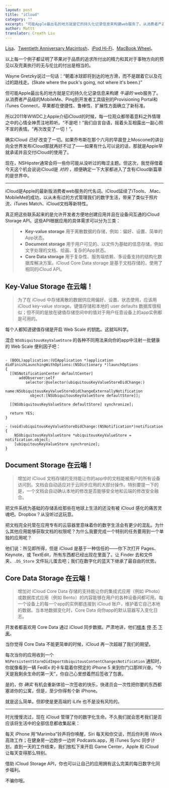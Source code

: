 ```yaml
---
layout: post
title: "iCloud"
category: ""
excerpt: "可能Apple最出名的地方就是它的持久化记录信息来构建web服务了。从消费者产品级的MobileMe、Ping到开发者工具级别的Provisioning Portal和iTunes Connect，苹果都在便捷性、鲁棒性、扩展性方面确立了新标准"
author: Mattt
translator: Croath Liu
---
```


[Lisa](https://en.wikipedia.org/wiki/Apple_Lisa)、[Twentieth Anniversary Macintosh](https://en.wikipedia.org/wiki/Twentieth_Anniversary_Macintosh)、[iPod Hi-Fi](https://en.wikipedia.org/wiki/IPod_Hi-Fi)、[MacBook Wheel](http://www.youtube.com/watch?v=9BnLbv6QYcA)。

以上每一个例子都证明了苹果对于品质的追求所付出的精力和其对于事物方向的预见以及完美执行的无与伦比的付出是相当的。

Wayne Gretzky说过一句话：<q>朝着冰球即将到达的地方滑，而不是跟着它以及花过的路线走。(Skate where the puck's going, not where it's been.)</q>

但可能Apple最出名的地方就是它的持久化记录信息来构建 _牛逼的_ web服务了。从消费者产品级的MobileMe、Ping到开发者工具级别的Provisioning Portal和iTunes Connect，苹果都在便捷性、鲁棒性、扩展性方面确立了新标准。

所以2011年WWDC上Apple介绍iCloud的时候，每一位观众都带着意料之外情理之中的心情全神贯注地聆听。“不是吧！”我们自言自语，摇着头互相露出一副心照不宣的表情。“再次改变了一切！”。

确实iCloud _已经_ 改变了一切。如果乔布斯在那个六月的早晨登上Moscone的讲台向全世界发布iCloud那就再好不过了——如果有什么可以说的话，那就是Apple早就承诺并且交付iCloud的使用了。

现在，NSHipster通常会将一些你可能从没听过的晦涩主题。但这次，我觉得借着今天这个机会说说iCloud是 _对的_ ，顺便确定一下大家都进入了含有iCloud新篇章的是世界中。

---

iCloud是Apple的最新版消费者web服务的代名词。iCloud延续了iTools、.Mac、MobileMe的成功，以从未有过的方式管理我们的数字生活，带来了类似于照片流、iTunes Match、iCloud文档等新特性。

真正把这些联系起来的是允许开发者方便地创建应用并且在设备间互通的iCloud Storage API。这些API根据应用的具体需求可以分为三类：

> - **Key-value storage** 用于离散数据的存储，例如：偏好、设置、简单的App状态。
> - **Document storage** 用于用户可见的、以文件为基础的信息存储，例如文字处理的文档、绘画、复杂的App状态。
> - **Core Data storage** 用于复杂性、服务端依赖、多设备支持的结构化数据库解决方案。iCloud Core Data storage 是基于文档存储的，使用了相同的iCloud API。

## Key-Value Storage 在云端！

> 为了在 iCloud 中存储离散的数据供应用偏好、设置、状态使用，应该用 iCloud key-value storage。键值存储和本地的 user defaults 数据库很相似；但不同的是放在键值存储空间中的值对于用户任意设备上的app实例都是可用的。

每个人都知道键值存储是开启 Web Scale 的钥匙。这就叫科学。

混合 `NSUbiquitousKeyValueStore` 的各种不同用法来向你的app中注射一批健康的 Web Scale 便利因子吧：

```objc

- (BOOL)application:(UIApplication *)application
didFinishLaunchingWithOptions:(NSDictionary *)launchOptions
{
  [[NSNotificationCenter defaultCenter]
      addObserver:self
         selector:@selector(ubiquitousKeyValueStoreDidChange:)
             name:NSUbiquitousKeyValueStoreDidChangeExternallyNotification
           object:[NSUbiquitousKeyValueStore defaultStore]];

  [[NSUbiquitousKeyValueStore defaultStore] synchronize];

  return YES;
}

- (void)ubiquitousKeyValueStoreDidChange:(NSNotification*)notification {
    NSUbiquitousKeyValueStore *ubiquitousKeyValueStore = notification.object;
    [ubiquitousKeyValueStore synchronize];
}

```

## Document Storage 在云端！

> 增加对 iCloud 文档存储的支持能让你的app中的文档能被用户的所有设备访问到。文档会自动适应对于云同步应用的大部分操作。特别要提一下的是，一个文档会自动确认本地的修改是否能够安全地和云端的修改安全融合。

把文件系统为基础的存储丢给那些在地球上生活的还没有被 iCloud 感化的痛苦灵魂吧。Dropbox？从没听过这玩意。

把文档完全托管在应用专有的云容器里意味着你的数字生活会有更少的混乱。为什么其他应用能够获取文档的权限呢？为什么我要完成一个特别的任务要用到一个单独的应用呢？

他们说：所见即所得，但是 iCloud 是基于一种信任的——你下次打开 Pages、Keynote，或 TextEdit，所有东西都已经出现在里面了。让 Finder 去和文件夹、`.DS_Store` 文件玩儿蛋去吧；我们在数字化的蓝天下继承了最自由的优势。

## Core Data Storage 在云端！

> 增加对 iCloud Core Data 存储的支持能让你的集成式应用（例如 iPhoto）或数据库式应用（例如 Bento）的内容能够在用户的各种设备间都可用。每一个设备上的每一个app的实例都连接到 iCloud 账户，维护着它自己本地的数据。当本地数据变化时，Core Data 向你app的默认容器写入变化日志。

开发者都喜欢用 Core Data 通过 iCloud 同步数据。严肃地讲，他们[根本][1] [停][2] [不][3] [下][4] [来][5]。

当你觉得 Core Data 不能更简单的时候，iCloud 再一次超越了我们的期望。

每次当你的应用收到一个 `NSPersistentStoreDidImportUbiquitousContentChangesNotification` 通知时，你就像看到一辆 FedEx 的卡车载着你预定的 iPhone 5 来到你门口那样兴奋。“今天是我剩余生命的第一天”，你自己心里想着然后签收了包裹。

是的，你 _确实_ 有机会重新体验一次签收的快乐，快递员会一次性把你要的东西都塞进你的公寓，但是，至少你得有个新 iPhone。

就是这么简单。但即使是更高端的 iLife 也不是没有风险的。

---

时光慢慢流过，现在 iCloud 管理了你的数字化生命。不久我们就会思考我们是否应该将生活中的全部信息都收集起来：

每天 iPhone 用“Marimba”铃声将你唤醒，Siri 每天和你交谈，然后你利用 iWork 高效工作；在健身房一边跑步一边听 Podcasts.app，用 iTunes Sync 同步计划，直到一天的工作结束，我们放松下来开启 Game Center，Apple 和 iCloud 让每天变得那么特别。

借助 iCloud Storage API，你也可以让自己的应用拥有这么完美的每日数字化同步福利。

不骗你哦。

[1]: http://blackpixel.com/blog/2013/03/the-return-of-netnewswire.html
[2]: https://twitter.com/SteveStreza/status/314494942489751553
[3]: http://www.jumsoft.com/2013/01/response-to-sync-issues/
[4]: http://inessential.com/2013/03/27/why_developers_shouldnt_use_icloud_sy
[5]: http://www.theverge.com/2013/3/26/4148628/why-doesnt-icloud-just-work
